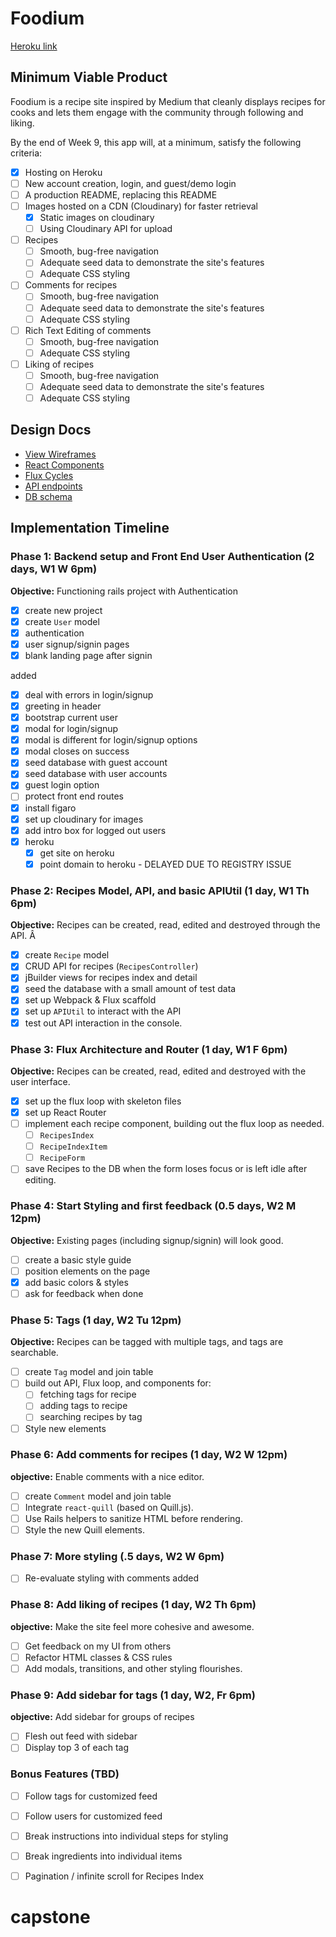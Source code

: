 # Foodium

[Heroku link][heroku]

[heroku]: http://foodium-aa.herokuapp.com

## Minimum Viable Product

Foodium is a recipe site inspired by Medium that cleanly displays recipes for cooks and lets them engage with the community through following and liking.

By the end of Week 9, this app will, at a minimum, satisfy the following criteria:

- [x] Hosting on Heroku
- [ ] New account creation, login, and guest/demo login
- [ ] A production README, replacing this README
- [ ] Images hosted on a CDN (Cloudinary) for faster retrieval
  - [x] Static images on cloudinary
  - [ ] Using Cloudinary API for upload
- [ ] Recipes
  - [ ] Smooth, bug-free navigation
  - [ ] Adequate seed data to demonstrate the site's features
  - [ ] Adequate CSS styling
- [ ] Comments for recipes
  - [ ] Smooth, bug-free navigation
  - [ ] Adequate seed data to demonstrate the site's features
  - [ ] Adequate CSS styling
- [ ] Rich Text Editing of comments
  - [ ] Smooth, bug-free navigation
  - [ ] Adequate CSS styling
- [ ] Liking of recipes
  - [ ] Smooth, bug-free navigation
  - [ ] Adequate seed data to demonstrate the site's features
  - [ ] Adequate CSS styling

## Design Docs
* [View Wireframes][views]
* [React Components][components]
* [Flux Cycles][flux-cycles]
* [API endpoints][api-endpoints]
* [DB schema][schema]

[views]: docs/views.md
[components]: docs/components.md
[flux-cycles]: docs/flux-cycles.md
[api-endpoints]: docs/api-endpoints.md
[schema]: docs/schema.md

## Implementation Timeline

### Phase 1: Backend setup and Front End User Authentication (2 days, W1 W 6pm)

**Objective:** Functioning rails project with Authentication

- [x] create new project
- [x] create `User` model
- [x] authentication
- [x] user signup/signin pages
- [x] blank landing page after signin

added
- [x] deal with errors in login/signup
- [x] greeting in header
- [x] bootstrap current user
- [x] modal for login/signup
 - [x] modal is different for login/signup options
 - [x] modal closes on success
- [x] seed database with guest account
- [x] seed database with user accounts
- [x] guest login option
- [ ] protect front end routes
- [x] install figaro
- [x] set up cloudinary for images
- [x] add intro box for logged out users
- [x] heroku
  - [x] get site on heroku
  - [x] point domain to heroku - DELAYED DUE TO REGISTRY ISSUE

### Phase 2: Recipes Model, API, and basic APIUtil (1 day, W1 Th 6pm)

**Objective:** Recipes can be created, read, edited and destroyed through
the API.
Â
- [x] create `Recipe` model
- [x] CRUD API for recipes (`RecipesController`)
- [x] jBuilder views for recipes index and detail
- [x] seed the database with a small amount of test data
- [x] set up Webpack & Flux scaffold
- [x] set up `APIUtil` to interact with the API
- [x] test out API interaction in the console.

### Phase 3: Flux Architecture and Router (1 day, W1 F 6pm)

**Objective:** Recipes can be created, read, edited and destroyed with the user interface.

- [x] set up the flux loop with skeleton files
- [x] set up React Router
- [ ] implement each recipe component, building out the flux loop as needed.
  - [ ] `RecipesIndex`
  - [ ] `RecipeIndexItem`
  - [ ] `RecipeForm`
- [ ] save Recipes to the DB when the form loses focus or is left idle after editing.

### Phase 4: Start Styling and first feedback (0.5 days, W2 M 12pm)

**Objective:** Existing pages (including signup/signin) will look good.

- [ ] create a basic style guide
- [ ] position elements on the page
- [x] add basic colors & styles
- [ ] ask for feedback when done

### Phase 5: Tags (1 day, W2 Tu 12pm)

**Objective:** Recipes can be tagged with multiple tags, and tags are searchable.

- [ ] create `Tag` model and join table
- [ ] build out API, Flux loop, and components for:
  - [ ] fetching tags for recipe
  - [ ] adding tags to recipe
  - [ ] searching recipes by tag
- [ ] Style new elements

### Phase 6: Add comments for recipes (1 day, W2 W 12pm)

**objective:** Enable comments with a nice editor.
- [ ] create `Comment` model and join table
- [ ] Integrate `react-quill` (based on Quill.js).
- [ ] Use Rails helpers to sanitize HTML before rendering.
- [ ] Style the new Quill elements.

### Phase 7: More styling (.5 days, W2 W 6pm)
- [ ] Re-evaluate styling with comments added

### Phase 8: Add liking of recipes (1 day, W2 Th 6pm)

**objective:** Make the site feel more cohesive and awesome.

- [ ] Get feedback on my UI from others
- [ ] Refactor HTML classes & CSS rules
- [ ] Add modals, transitions, and other styling flourishes.

### Phase 9: Add sidebar for tags (1 day, W2, Fr 6pm)

**objective:** Add sidebar for groups of recipes

- [ ] Flesh out feed with sidebar
- [ ] Display top 3 of each tag

### Bonus Features (TBD)
- [ ] Follow tags for customized feed
- [ ] Follow users for customized feed
- [ ] Break instructions into individual steps for styling
- [ ] Break ingredients into individual items
- [ ] Pagination / infinite scroll for Recipes Index


[phase-one]: docs/phases/phase1.md
[phase-two]: docs/phases/phase2.md
[phase-three]: docs/phases/phase3.md
[phase-four]: docs/phases/phase4.md
[phase-five]: docs/phases/phase5.md
# capstone
